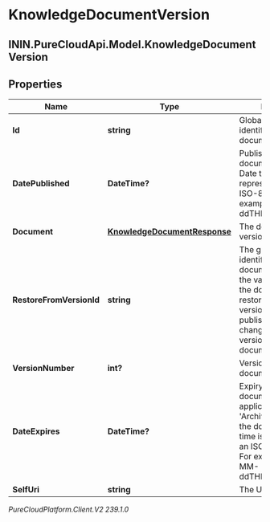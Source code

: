# KnowledgeDocumentVersion

## ININ.PureCloudApi.Model.KnowledgeDocumentVersion

## Properties

|Name | Type | Description | Notes|
|------------ | ------------- | ------------- | -------------|
| **Id** | **string** | Globally unique identifier for the document version. | [optional] |
| **DatePublished** | **DateTime?** | Published date of document version. Date time is represented as an ISO-8601 string. For example: yyyy-MM-ddTHH:mm:ss[.mmm]Z | [optional] |
| **Document** | [**KnowledgeDocumentResponse**](KnowledgeDocumentResponse) | The document which is versioned. | [optional] |
| **RestoreFromVersionId** | **string** | The globally unique identifier for the document version. If the value is provided, the document is restored to the given version. If not, it publishes the draft changes as a new version of the document. | |
| **VersionNumber** | **int?** | Version Number of the document. | [optional] |
| **DateExpires** | **DateTime?** | Expiry date of document version, applicable only to the &#39;Archived&#39; version of the document. Date time is represented as an ISO-8601 string. For example: yyyy-MM-ddTHH:mm:ss[.mmm]Z | [optional] |
| **SelfUri** | **string** | The URI for this object | [optional] |



_PureCloudPlatform.Client.V2 239.1.0_
